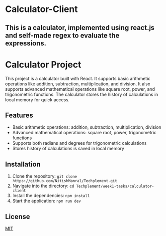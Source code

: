 # Calculator-Client

## This is a calculator, implemented using react.js and self-made regex to evaluate the expressions.

# Calculator Project

This project is a calculator built with React. It supports basic arithmetic operations like addition, subtraction, multiplication, and division. It also supports advanced mathematical operations like square root, power, and trigonometric functions. The calculator stores the history of calculations in local memory for quick access.

## Features

- Basic arithmetic operations: addition, subtraction, multiplication, division
- Advanced mathematical operations: square root, power, trigonometric functions
- Supports both radians and degrees for trigonometric calculations
- Stores history of calculations  is saved in  local memory

## Installation

1. Clone the repository: `git clone https://github.com/NitishManral/Techplement.git`
2. Navigate into the directory: `cd Techplement/week1-tasks/calculator-client`
3. Install the dependencies: `npm install`
4. Start the application: `npm run dev`

## License

[MIT](https://choosealicense.com/licenses/mit/)

